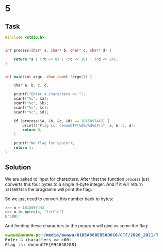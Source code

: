 # 5

## Task

```C
#include <stdio.h>


int process(char* a, char* b, char* c, char* d) {

    return *a | (*b << 8) | (*c << 16) | (*d << 24);
}


int main(int argc, char const *argv[]) {

    char a, b, c, d;

    printf("Enter 4 characters >> ");
    scanf("%c", &a);
    scanf("%c", &b);
    scanf("%c", &c);
    scanf("%c", &d);

    if (process(&a, &b, &c, &d) == 1815097443) {
        printf("Flag is: donnuCTF{%d%d%d%d}\n", a, b, c, d);
        return 0;
    }

    printf("No flag for you\n");
    return 1;
}
```

## Solution

We are asked to input for characters. After that the function `process` just converts this four bytes to a single 4-byte integer. And if it will return `1815097443` the programm will print the flag.

So we just need to convert this number back to bytes:

```Python
>>> n = 1815097443
>>> n.to_bytes(4, "little")
b'c00l'
```

And feeding these characters to the program will give us some the flag:
<pre><font color="#4E9A06"><b>awawa@awawa-pc</b></font>:<font color="#3465A4"><b>/media/awawa/01D5A880EB50D0C0/CTF/2020_2021/Тренировка 3/Tasks</b></font>$ ./5
Enter 4 characters &gt;&gt; c00l
Flag is: donnuCTF{994848108}
</pre>